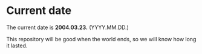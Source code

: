 # Current date

The current date is **2004.03.23.** (YYYY.MM.DD.)

This repository will be good when the world ends, so we will know how long it lasted.